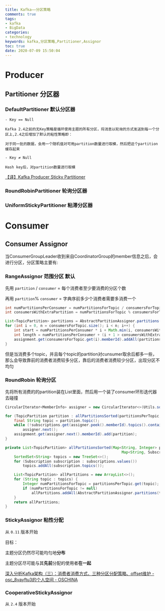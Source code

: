 ```yaml
---
title: Kafka——分区策略
comments: true
tags: 
- kafka
- BigData
categories: 
- technology
keywords: kafka,分区策略,Partitioner,Assignor
toc: true
date: 2020-07-09 15:50:04
---
```



# Producer
## Partitioner 分区器

### DefaultPartitioner 默认分区器
    - Key == Null

    Kafka 2.4之前的无Key策略是循环使用主题的所有分区，将消息以轮询的方式发送到每一个分区上,2.4之后增加了默认的粘性策略即：

    对于同一批的数据，会用一个随机值对可用partition数量进行取模，然后把这个partition缓存起来

    - Key ≠ Null

    Hash key后，对partition数量进行取模

[【译】Kafka Producer Sticky Partitioner](https://www.cnblogs.com/huxi2b/p/12540092.html)

### RoundRobinPartitioner 轮询分区器
### UniformStickyPartitioner 粘滞分区器

# Consumer
## Consumer  Assignor

当ConsumerGroupLeader收到来自CoordinatorGroup的member信息之后，会进行分区，分区策略主要有:

### RangeAssignor 范围分区  默认

先用 `partition` / `consumer` = 每个消费者至少要消费的分区个数

再用 `partition`% `consumer` = 字典序前多少个消费者需要多消费一个 

```java
int numPartitionsPerConsumer = numPartitionsForTopic / consumersForTopic.size();
int consumersWithExtraPartition = numPartitionsForTopic % consumersForTopic.size();

List<TopicPartition> partitions = AbstractPartitionAssignor.partitions(topic, numPartitionsForTopic);
for (int i = 0, n = consumersForTopic.size(); i < n; i++) {
    int start = numPartitionsPerConsumer * i + Math.min(i, consumersWithExtraPartition);
    int length = numPartitionsPerConsumer + (i + 1 > consumersWithExtraPartition ? 0 : 1);
    assignment.get(consumersForTopic.get(i).memberId).addAll(partitions.subList(start, start + length));
}
```

但是当消费多个topic，并且每个topic的partition对cunsumer取余后都多一些，那么会导致靠前的消费者消费较多分区，靠后的消费者消费较少分区，出现分区不均匀

### RoundRobin 轮询分区

先将所有消费的的partition装在List里面，然后用一个装了consumer环形迭代器去碰撞

```java
CircularIterator<MemberInfo> assigner = new CircularIterator<>(Utils.sorted(memberInfoList));

for (TopicPartition partition : allPartitionsSorted(partitionsPerTopic, subscriptions)) {
    final String topic = partition.topic();
    while (!subscriptions.get(assigner.peek().memberId).topics().contains(topic))
        assigner.next();
    assignment.get(assigner.next().memberId).add(partition);
}
```

```java
private List<TopicPartition> allPartitionsSorted(Map<String, Integer> partitionsPerTopic,
                                                     Map<String, Subscription> subscriptions) {
    SortedSet<String> topics = new TreeSet<>();
    for (Subscription subscription : subscriptions.values())
        topics.addAll(subscription.topics());

    List<TopicPartition> allPartitions = new ArrayList<>();
    for (String topic : topics) {
        Integer numPartitionsForTopic = partitionsPerTopic.get(topic);
        if (numPartitionsForTopic != null)
            allPartitions.addAll(AbstractPartitionAssignor.partitions(topic, numPartitionsForTopic));
    }
    return allPartitions;
}
```

### StickyAssignor 粘性分配

从 `0.11` 版本开始 

目标：

主题分区仍然尽可能均匀地**分布** 

主题分区尽可能与其**先前**分配的使用者**在一起**

[深入分析Kafka架构（三）：消费者消费方式、三种分区分配策略、offset维护 - osc_8vayftu3的个人空间 - OSCHINA](https://my.oschina.net/u/4262150/blog/3274346)

### CooperativeStickyAssignor

从 `2.4` 版本开始
